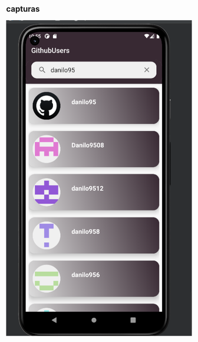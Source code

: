 ## capturas

<p align="center">
    <img src="assets/mockup1.PNG"
        style="margin-right: 20px;"
    />
</p>
